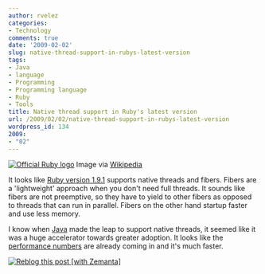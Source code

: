 ```yaml
---
author: rvelez
categories:
- Technology
comments: true
date: '2009-02-02'
slug: native-thread-support-in-rubys-latest-version
tags:
- Java
- language
- Programming
- Programming language
- Ruby
- Tools
title: Native thread support in Ruby's latest version
url: /2009/02/02/native-thread-support-in-rubys-latest-version
wordpress_id: 134
2009:
- "02"
---
```






[![Official Ruby logo](http://upload.wikimedia.org/wikipedia/en/d/de/Ruby-%28programming-language%29-logo-2008.png)](http://en.wikipedia.org/wiki/Image:Ruby-%28programming-language%29-logo-2008.png)
    Image via [Wikipedia](http://en.wikipedia.org/wiki/Image:Ruby-%28programming-language%29-logo-2008.png)





It looks like [Ruby version 1.9.1](http://dobbscodetalk.com/index.php?option=com_myblog&show=Ruby-1.9.1.html&Itemid=29) supports native threads and fibers. Fibers are a 'lightweight' approach when you don't need full threads. It sounds like fibers are not preemptive, so they have to yield to other fibers as opposed to threads that can run in parallel. Fibers on the other hand startup faster and use less memory.

I know when [Java](http://java.sun.com) made the leap to support native threads, it seemed like it was a huge accelerator towards greater adoption. It looks like the [performance numbers](http://antoniocangiano.com/2008/12/09/the-great-ruby-shootout-december-2008/) are already coming in and it's much faster.


[![Reblog this post [with Zemanta]](http://img.zemanta.com/reblog_e.png?x-id=9da88d6f-baf2-4b42-b6bc-9264e386af15)](http://reblog.zemanta.com/zemified/9da88d6f-baf2-4b42-b6bc-9264e386af15/)
